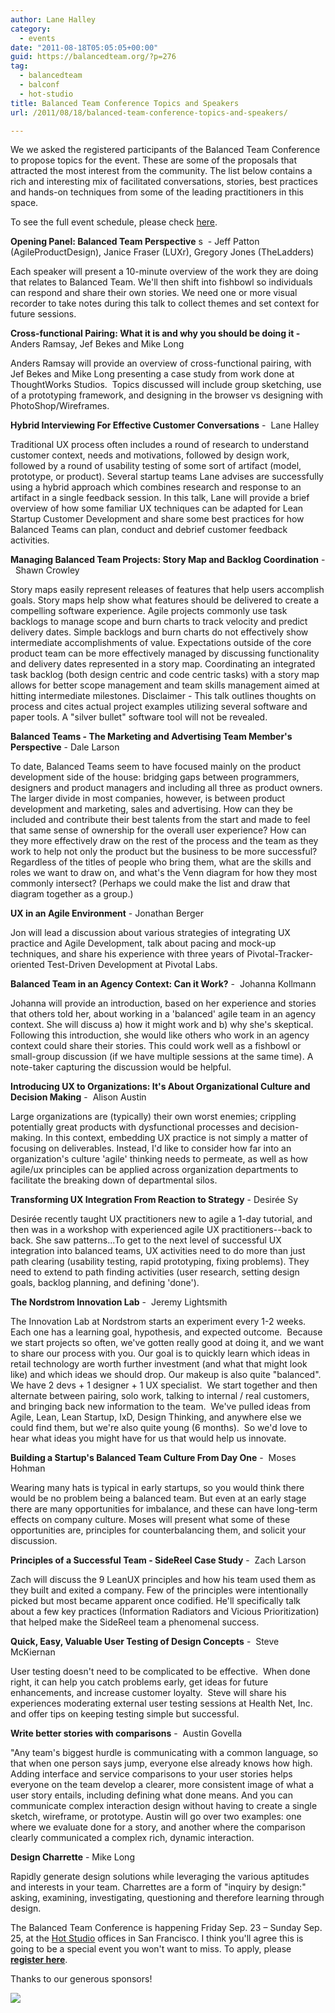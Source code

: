 ```yaml
---
author: Lane Halley
category:
  - events
date: "2011-08-18T05:05:05+00:00"
guid: https://balancedteam.org/?p=276
tag:
  - balancedteam
  - balconf
  - hot-studio
title: Balanced Team Conference Topics and Speakers
url: /2011/08/18/balanced-team-conference-topics-and-speakers/

---
```

We we asked the registered participants of the Balanced Team Conference to propose topics for the event. These are some of the proposals that attracted the most interest from the community. The list below contains a rich and interesting mix of facilitated conversations, stories, best practices and hands-on techniques from some of the leading practitioners in this space.

To see the full event schedule, please check [here](https://docs.google.com/document/d/1UKe_rb2uL5JlBjeid_fcYyzFXSf0YGvVEa3_k4ZG-eo/edit?hl=en_US).

**Opening Panel: Balanced Team Perspective** s  - Jeff Patton (AgileProductDesign), Janice Fraser (LUXr), Gregory Jones (TheLadders)

Each speaker will present a 10-minute overview of the work they are doing that relates to Balanced Team. We'll then shift into fishbowl so individuals can respond and share their own stories. We need one or more visual recorder to take notes during this talk to collect themes and set context for future sessions.

**Cross-functional Pairing: What it is and why you should be doing it -** Anders Ramsay, Jef Bekes and Mike Long

Anders Ramsay will provide an overview of cross-functional pairing, with Jef Bekes and Mike Long presenting a case study from work done at ThoughtWorks Studios.  Topics discussed will include group sketching, use of a prototyping framework, and designing in the browser vs designing with PhotoShop/Wireframes.

 **Hybrid Interviewing For Effective Customer Conversations** -  Lane Halley

Traditional UX process often includes a round of research to understand customer context, needs and motivations, followed by design work, followed by a round of usability testing of some sort of artifact (model, prototype, or product). Several startup teams Lane advises are successfully using a hybrid approach which combines research and response to an artifact in a single feedback session. In this talk, Lane will provide a brief overview of how some familiar UX techniques can be adapted for Lean Startup Customer Development and share some best practices for how Balanced Teams can plan, conduct and debrief customer feedback activities.

**Managing Balanced Team Projects: Story Map and Backlog Coordination** -  Shawn Crowley

Story maps easily represent releases of features that help users accomplish goals. Story maps help show what features should be delivered to create a compelling software experience. Agile projects commonly use task backlogs to manage scope and burn charts to track velocity and predict delivery dates. Simple backlogs and burn charts do not effectively show intermediate accomplishments of value. Expectations outside of the core product team can be more effectively managed by discussing functionality and delivery dates represented in a story map. Coordinating an integrated task backlog (both design centric and code centric tasks) with a story map allows for better scope management and team skills management aimed at hitting intermediate milestones. Disclaimer - This talk outlines thoughts on process and cites actual project examples utilizing several software and paper tools. A "silver bullet" software tool will not be revealed.

**Balanced Teams - The Marketing and Advertising Team Member's Perspective** \- Dale Larson

To date, Balanced Teams seem to have focused mainly on the product development side of the house: bridging gaps between programmers, designers and product managers and including all three as product owners. The larger divide in most companies, however, is between product development and marketing, sales and advertising. How can they be included and contribute their best talents from the start and made to feel that same sense of ownership for the overall user experience? How can they more effectively draw on the rest of the process and the team as they work to help not only the product but the business to be more successful?  Regardless of the titles of people who bring them, what are the skills and roles we want to draw on, and what's the Venn diagram for how they most commonly intersect? (Perhaps we could make the list and draw that diagram together as a group.)

**UX in an Agile Environment** \- Jonathan Berger

Jon will lead a discussion about various strategies of integrating UX practice and Agile Development, talk about pacing and mock-up techniques, and share his experience with three years of Pivotal-Tracker-oriented Test-Driven Development at Pivotal Labs.

**Balanced Team in an Agency Context: Can it Work?** -  Johanna Kollmann

Johanna will provide an introduction, based on her experience and stories that others told her, about working in a 'balanced' agile team in an agency context. She will discuss a) how it might work and b) why she's skeptical. Following this introduction, she would like others who work in an agency context could share their stories. This could work well as a fishbowl or small-group discussion (if we have multiple sessions at the same time). A note-taker capturing the discussion would be helpful.

**Introducing UX to Organizations: It's About Organizational Culture and Decision Making** -  Alison Austin

Large organizations are (typically) their own worst enemies; crippling potentially great products with dysfunctional processes and decision-making. In this context, embedding UX practice is not simply a matter of focusing on deliverables. Instead, I'd like to consider how far into an organization's culture 'agile' thinking needs to permeate, as well as how agile/ux principles can be applied across organization departments to facilitate the breaking down of departmental silos.

**Transforming UX Integration From Reaction to Strategy** \- Desirée Sy

Desirée recently taught UX practitioners new to agile a 1-day tutorial, and then was in a workshop with experienced agile UX practitioners--back to back. She saw patterns...To get to the next level of successful UX integration into balanced teams, UX activities need to do more than just path clearing (usability testing, rapid prototyping, fixing problems). They need to extend to path finding activities (user research, setting design goals, backlog planning, and defining 'done').

**The Nordstrom Innovation Lab** -  Jeremy Lightsmith

The Innovation Lab at Nordstrom starts an experiment every 1-2 weeks.  Each one has a learning goal, hypothesis, and expected outcome.  Because we start projects so often, we've gotten really good at doing it, and we want to share our process with you. Our goal is to quickly learn which ideas in retail technology are worth further investment (and what that might look like) and which ideas we should drop. Our makeup is also quite "balanced".  We have 2 devs + 1 designer + 1 UX specialist.  We start together and then alternate between pairing, solo work, talking to internal / real customers, and bringing back new information to the team.  We've pulled ideas from Agile, Lean, Lean Startup, IxD, Design Thinking, and anywhere else we could find them, but we're also quite young (6 months).  So we'd love to hear what ideas you might have for us that would help us innovate.

**Building a Startup's Balanced Team Culture From Day One** -  Moses Hohman

Wearing many hats is typical in early startups, so you would think there would be no problem being a balanced team. But even at an early stage there are many opportunities for imbalance, and these can have long-term effects on company culture. Moses will present what some of these opportunities are, principles for counterbalancing them, and solicit your discussion.

**Principles of a Successful Team - SideReel Case Study** -  Zach Larson

Zach will discuss the 9 LeanUX principles and how his team used them as they built and exited a company. Few of the principles were intentionally picked but most became apparent once codified. He'll specifically talk about a few key practices (Information Radiators and Vicious Prioritization) that helped make the SideReel team a phenomenal success.

**Quick, Easy, Valuable User Testing of Design Concepts** -  Steve McKiernan

User testing doesn't need to be complicated to be effective.  When done right, it can help you catch problems early, get ideas for future enhancements, and increase customer loyalty.  Steve will share his experiences moderating external user testing sessions at Health Net, Inc. and offer tips on keeping testing simple but successful.

**Write better stories with comparisons** -  Austin Govella

"Any team's biggest hurdle is communicating with a common language, so that when one person says jump, everyone else already knows how high. Adding interface and service comparisons to your user stories helps everyone on the team develop a clearer, more consistent image of what a user story entails, including defining what done means. And you can communicate complex interaction design without having to create a single sketch, wireframe, or prototype. Austin will go over two examples: one where we evaluate done for a story, and another where the comparison clearly communicated a complex rich, dynamic interaction.

**Design Charrette** \- Mike Long

Rapidly generate design solutions while leveraging the various aptitudes and interests in your team. Charrettes are a form of "inquiry by design:" asking, examining, investigating, questioning and therefore learning through design.

The Balanced Team Conference is happening Friday Sep. 23 – Sunday Sep. 25, at the [Hot Studio](http://www.hotstudio.com/) offices in San Francisco. I think you'll agree this is going to be a special event you won't want to miss. To apply, please **[register here](http://nodder.wufoo.com/forms/balanced-team-conference/)**.

Thanks to our generous sponsors!

[![](/wp-content/uploads/2011/08/BT_sponsors1.png)](/wp-content/uploads/2011/08/BT_sponsors1.png)
